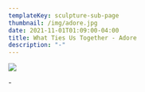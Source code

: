 ```yaml
---
templateKey: sculpture-sub-page
thumbnail: /img/adore.jpg
date: 2021-11-01T01:09:00-04:00
title: What Ties Us Together - Adore
description: "-"
---
```

![](/img/adore2.jpg)

\-